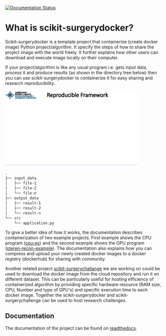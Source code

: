 <!-- [![Build Status](https://travis-ci.com/UCL/scikit-surgerydocker.svg?branch=main)](https://travis-ci.com/UCL/scikit-surgerydocker)  -->
[![Documentation Status](https://readthedocs.org/projects/scikit-surgerydocker/badge/?version=latest)](https://scikit-surgerydocker.readthedocs.io/en/latest/?badge=latest)

# What is scikit-surgerydocker?
Scikit-surgerydocker is a template project that containerize (create docker image) Python project/algorithm. It specify the steps of how to share the project image with the world freely. It further explains how other users can download and execute image locally on their computer.    

If your project/algorithm is like any usual program i.e. gets input data, process it and produce results (as shown in the directory tree below) then you can use scikit-surgerydocker to containerize it for easy sharing and research reproducibility.

![Animation of framework](.docs/source/img/Reproducible_framework_small.gif)


```
.
├── input_data
│   ├── file-1
│   ├── file-2
│   └── file-n
├── output_data
│   ├── result-1
│   ├── result-2
│   └── result-n
└── src
    └── application.py
```

To give a better idea of how it works, the documentation describes containerization of two example projects. First example shows the CPU program ([cpu-ex](https://github.com/UCL/cpu-ex)) and the second example shows the GPU program ([stereo-recon-example](https://weisslab.cs.ucl.ac.uk/ThomasDowrick/stereo-recon-example)). The documentation also explains how you can compress and upload your newly created docker images to a docker registry (dockerhub) for sharing with community. 

Another related project [scikit-surgerychallange](https://github.com/UCL/scikit-surgerychallenge) we are working on could be used to download the docker image from the cloud repository and run it on different dataset. This can be particularly useful for hosting efficiency of containerized algorithm by providing specific hardware resource (RAM size, CPU, Number and type of GPU's) and specific execution time to each docker image. Together the scikit-surgerydocker and scikit-surgerychallenge can be used to host research challenges.

## Documentation
The documentation of the project can be found on [readthedocs](https://scikit-surgerydocker.readthedocs.io/en/latest/).
